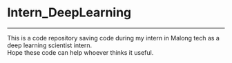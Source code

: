 # Intern_DeepLearning
------
This is a code repository saving code during my intern in Malong tech as a deep learning scientist intern.   
Hope these code can help whoever thinks it useful. 
